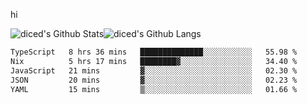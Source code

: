 hi

<img align="center" style="padding:0" src="https://github-readme-stats-diced.vercel.app/api?username=diced&show_icons=true&count_private=true&include_all_commits=true&hide=contribs&hide_border=true&hide_title=true&hide_border=true&theme=transparent" alt="diced's Github Stats"><img align="center" style="padding:0" src="https://github-readme-stats-diced.vercel.app/api/top-langs/?username=diced&layout=compact&hide_border=true&theme=transparent" alt="diced's Github Langs">

<!--START_SECTION:waka-->

```txt
TypeScript   8 hrs 36 mins   ██████████████░░░░░░░░░░░   55.98 %
Nix          5 hrs 17 mins   ████████▓░░░░░░░░░░░░░░░░   34.40 %
JavaScript   21 mins         ▓░░░░░░░░░░░░░░░░░░░░░░░░   02.30 %
JSON         20 mins         ▓░░░░░░░░░░░░░░░░░░░░░░░░   02.23 %
YAML         15 mins         ▒░░░░░░░░░░░░░░░░░░░░░░░░   01.66 %
```

<!--END_SECTION:waka-->
